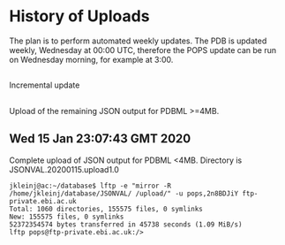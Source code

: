 # History of Uploads
The plan is to perform automated weekly updates.
The PDB is updated weekly, Wednesday at 00:00 UTC,
therefore the POPS update can be run on Wednesday morning,
for example at 3:00.

## 
Incremental update

##  
Upload of the remaining JSON output for PDBML >=4MB.

## Wed 15 Jan 23:07:43 GMT 2020
Complete upload of JSON output for PDBML <4MB.
Directory is JSONVAL.20200115.upload1.0

```
jkleinj@ac:~/database$ lftp -e "mirror -R /home/jkleinj/database/JSONVAL/ /upload/" -u pops,2n8BDJiY ftp-private.ebi.ac.uk
Total: 1060 directories, 155575 files, 0 symlinks
New: 155575 files, 0 symlinks
52372354574 bytes transferred in 45738 seconds (1.09 MiB/s)
lftp pops@ftp-private.ebi.ac.uk:/>
```

